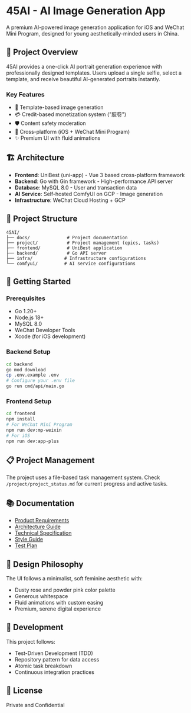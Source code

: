 # 45AI - AI Image Generation App

A premium AI-powered image generation application for iOS and WeChat Mini Program, designed for young aesthetically-minded users in China.

## 🎯 Project Overview

45AI provides a one-click AI portrait generation experience with professionally designed templates. Users upload a single selfie, select a template, and receive beautiful AI-generated portraits instantly.

### Key Features
- 🎨 Template-based image generation
- 💳 Credit-based monetization system ("胶卷")
- 🛡️ Content safety moderation
- 📱 Cross-platform (iOS + WeChat Mini Program)
- ✨ Premium UI with fluid animations

## 🏗️ Architecture

- **Frontend**: UniBest (uni-app) - Vue 3 based cross-platform framework
- **Backend**: Go with Gin framework - High-performance API server
- **Database**: MySQL 8.0 - User and transaction data
- **AI Service**: Self-hosted ComfyUI on GCP - Image generation
- **Infrastructure**: WeChat Cloud Hosting + GCP

## 📁 Project Structure

```
45AI/
├── docs/              # Project documentation
├── project/           # Project management (epics, tasks)
├── frontend/          # UniBest application
├── backend/           # Go API server
├── infra/            # Infrastructure configurations
└── comfyui/          # AI service configurations
```

## 🚀 Getting Started

### Prerequisites
- Go 1.20+
- Node.js 18+
- MySQL 8.0
- WeChat Developer Tools
- Xcode (for iOS development)

### Backend Setup
```bash
cd backend
go mod download
cp .env.example .env
# Configure your .env file
go run cmd/api/main.go
```

### Frontend Setup
```bash
cd frontend
npm install
# For WeChat Mini Program
npm run dev:mp-weixin
# For iOS
npm run dev:app-plus
```

## 📋 Project Management

The project uses a file-based task management system. Check `/project/project_status.md` for current progress and active tasks.

## 📚 Documentation

- [Product Requirements](docs/PRD.md)
- [Architecture Guide](docs/ARCHITECTURE_GUIDE.md)
- [Technical Specification](docs/TECH_SPEC.md)
- [Style Guide](docs/STYLE_GUIDE.md)
- [Test Plan](docs/TEST_PLAN.md)

## 🎨 Design Philosophy

The UI follows a minimalist, soft feminine aesthetic with:
- Dusty rose and powder pink color palette
- Generous whitespace
- Fluid animations with custom easing
- Premium, serene digital experience

## 🔧 Development

This project follows:
- Test-Driven Development (TDD)
- Repository pattern for data access
- Atomic task breakdown
- Continuous integration practices

## 📄 License

Private and Confidential 